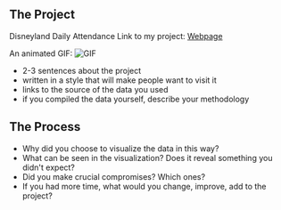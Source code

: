 ## The Project
Disneyland Daily Attendance
Link to my project: [Webpage](https://lindaaali.github.io/CDV-Linda/projects/placeholder/disneyland%20project/index.html)


An animated GIF: ![GIF](https://github.com/LindaaaLi/CDV-Linda/blob/main/projects/placeholder/disneyland%20project/map.GIF)

 - 2-3 sentences about the project
  - written in a style that will make people want to visit it
 - links to the source of the data you used
  - if you compiled the data yourself, describe your methodology

## The Process

- Why did you choose to visualize the data in this way?
- What can be seen in the visualization? Does it reveal something you didn't expect?
- Did you make crucial compromises? Which ones?
- If you had more time, what would you change, improve, add to the project?
